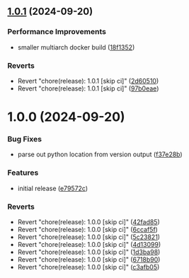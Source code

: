 ## [1.0.1](https://github.com/mxsdev/LocalSandbox/compare/v1.0.0...v1.0.1) (2024-09-20)


### Performance Improvements

* smaller multiarch docker build ([18f1352](https://github.com/mxsdev/LocalSandbox/commit/18f13524d2f32349667d4220365863da61bd065b))


### Reverts

* Revert "chore(release): 1.0.1 [skip ci]" ([2d60510](https://github.com/mxsdev/LocalSandbox/commit/2d605108a99e9340766bac6e8f258403bfb74692))
* Revert "chore(release): 1.0.1 [skip ci]" ([97b0eae](https://github.com/mxsdev/LocalSandbox/commit/97b0eae2447dfbfa2c39fa236b035186f4a18d1c))

# 1.0.0 (2024-09-20)


### Bug Fixes

* parse out python location from version output ([f37e28b](https://github.com/mxsdev/LocalSandbox/commit/f37e28b12f5956285cd17b4d243e38a6bccd5571))


### Features

* initial release ([e79572c](https://github.com/mxsdev/LocalSandbox/commit/e79572c80d87871512b7ad789fb47515c8a59145))


### Reverts

* Revert "chore(release): 1.0.0 [skip ci]" ([42fad85](https://github.com/mxsdev/LocalSandbox/commit/42fad85cbc05f9b69540bde5ac701c95dd5a953c))
* Revert "chore(release): 1.0.0 [skip ci]" ([6ccaf5f](https://github.com/mxsdev/LocalSandbox/commit/6ccaf5fce7d859046b15c57a898c611932198348))
* Revert "chore(release): 1.0.0 [skip ci]" ([5c23821](https://github.com/mxsdev/LocalSandbox/commit/5c238210dc060af4cae12b9ab94ddc7651578af7))
* Revert "chore(release): 1.0.0 [skip ci]" ([4d13099](https://github.com/mxsdev/LocalSandbox/commit/4d13099d456ca36573e291ac1bb9071b88eeb5e6))
* Revert "chore(release): 1.0.0 [skip ci]" ([1d3ba98](https://github.com/mxsdev/LocalSandbox/commit/1d3ba9863b240450e987a3864874491afd1455e5))
* Revert "chore(release): 1.0.0 [skip ci]" ([6718b90](https://github.com/mxsdev/LocalSandbox/commit/6718b903f31de382132278520a00e80f7673c550))
* Revert "chore(release): 1.0.0 [skip ci]" ([c3afb05](https://github.com/mxsdev/LocalSandbox/commit/c3afb05d8214680244cd40007008d328e94f36e1))

